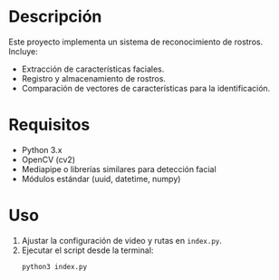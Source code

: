 # Descripción
Este proyecto implementa un sistema de reconocimiento de rostros. Incluye:
- Extracción de características faciales.
- Registro y almacenamiento de rostros.
- Comparación de vectores de características para la identificación.

# Requisitos
- Python 3.x
- OpenCV (cv2)
- Mediapipe o librerías similares para detección facial
- Módulos estándar (uuid, datetime, numpy)

# Uso
1. Ajustar la configuración de video y rutas en `index.py`.
2. Ejecutar el script desde la terminal:
   ```bash
   python3 index.py
   ```